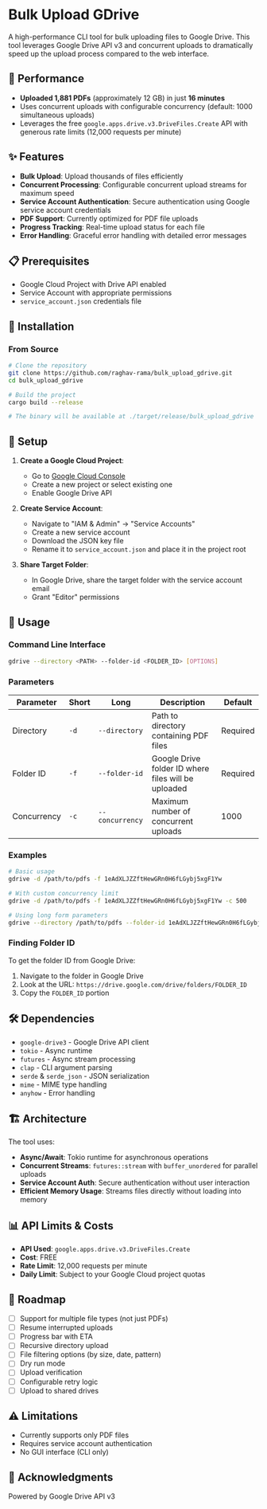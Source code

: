 # Bulk Upload GDrive

A high-performance CLI tool for bulk uploading files to Google Drive. This tool leverages Google Drive API v3 and concurrent uploads to dramatically speed up the upload process compared to the web interface.

## 🚀 Performance

- **Uploaded 1,881 PDFs** (approximately 12 GB) in just **16 minutes**
- Uses concurrent uploads with configurable concurrency (default: 1000 simultaneous uploads)
- Leverages the free `google.apps.drive.v3.DriveFiles.Create` API with generous rate limits (12,000 requests per minute)

## ✨ Features

- **Bulk Upload**: Upload thousands of files efficiently
- **Concurrent Processing**: Configurable concurrent upload streams for maximum speed
- **Service Account Authentication**: Secure authentication using Google service account credentials
- **PDF Support**: Currently optimized for PDF file uploads
- **Progress Tracking**: Real-time upload status for each file
- **Error Handling**: Graceful error handling with detailed error messages

## 📋 Prerequisites

- Google Cloud Project with Drive API enabled
- Service Account with appropriate permissions
- `service_account.json` credentials file

## 🔧 Installation

### From Source

```bash
# Clone the repository
git clone https://github.com/raghav-rama/bulk_upload_gdrive.git
cd bulk_upload_gdrive

# Build the project
cargo build --release

# The binary will be available at ./target/release/bulk_upload_gdrive
```

## 🔑 Setup

1. **Create a Google Cloud Project**:

   - Go to [Google Cloud Console](https://console.cloud.google.com)
   - Create a new project or select existing one
   - Enable Google Drive API

2. **Create Service Account**:

   - Navigate to "IAM & Admin" → "Service Accounts"
   - Create a new service account
   - Download the JSON key file
   - Rename it to `service_account.json` and place it in the project root

3. **Share Target Folder**:
   - In Google Drive, share the target folder with the service account email
   - Grant "Editor" permissions

## 📖 Usage

### Command Line Interface

```bash
gdrive --directory <PATH> --folder-id <FOLDER_ID> [OPTIONS]
```

### Parameters

| Parameter   | Short | Long            | Description                                         | Default  |
| ----------- | ----- | --------------- | --------------------------------------------------- | -------- |
| Directory   | `-d`  | `--directory`   | Path to directory containing PDF files              | Required |
| Folder ID   | `-f`  | `--folder-id`   | Google Drive folder ID where files will be uploaded | Required |
| Concurrency | `-c`  | `--concurrency` | Maximum number of concurrent uploads                | 1000     |

### Examples

```bash
# Basic usage
gdrive -d /path/to/pdfs -f 1eAdXLJZZftHewGRn0H6fLGybj5xgF1Yw

# With custom concurrency limit
gdrive -d /path/to/pdfs -f 1eAdXLJZZftHewGRn0H6fLGybj5xgF1Yw -c 500

# Using long form parameters
gdrive --directory /path/to/pdfs --folder-id 1eAdXLJZZftHewGRn0H6fLGybj5xgF1Yw --concurrency 100
```

### Finding Folder ID

To get the folder ID from Google Drive:

1. Navigate to the folder in Google Drive
2. Look at the URL: `https://drive.google.com/drive/folders/FOLDER_ID`
3. Copy the `FOLDER_ID` portion

## 🛠️ Dependencies

- `google-drive3` - Google Drive API client
- `tokio` - Async runtime
- `futures` - Async stream processing
- `clap` - CLI argument parsing
- `serde` & `serde_json` - JSON serialization
- `mime` - MIME type handling
- `anyhow` - Error handling

## 🏗️ Architecture

The tool uses:

- **Async/Await**: Tokio runtime for asynchronous operations
- **Concurrent Streams**: `futures::stream` with `buffer_unordered` for parallel uploads
- **Service Account Auth**: Secure authentication without user interaction
- **Efficient Memory Usage**: Streams files directly without loading into memory

## 📊 API Limits & Costs

- **API Used**: `google.apps.drive.v3.DriveFiles.Create`
- **Cost**: FREE
- **Rate Limit**: 12,000 requests per minute
- **Daily Limit**: Subject to your Google Cloud project quotas

## 🚧 Roadmap

- [ ] Support for multiple file types (not just PDFs)
- [ ] Resume interrupted uploads
- [ ] Progress bar with ETA
- [ ] Recursive directory upload
- [ ] File filtering options (by size, date, pattern)
- [ ] Dry run mode
- [ ] Upload verification
- [ ] Configurable retry logic
- [ ] Upload to shared drives

## ⚠️ Limitations

- Currently supports only PDF files
- Requires service account authentication
- No GUI interface (CLI only)

## 🙏 Acknowledgments

Powered by Google Drive API v3

